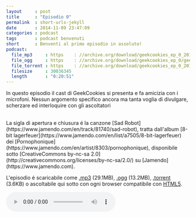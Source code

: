 ```yaml
---
layout     : post
title      : "Episodio 0"
permalink  : short-urls-jekyll
date       : 2014-11-09 23:47:09
categories : podcast
tags       : podcast benvenuti
short      : Benventi al primo episodio in assoluto!
podcast:
  file_mp3     : https    : //archive.org/download/geekcookies_ep_0_201411/geekcookies_ep_0.mp3
  file_ogg     : https    : //archive.org/download/geekcookies_ep_0/geekcookies_ep_0.ogg
  file_torrent : https    : //archive.org/download/geekcookies_ep_0_201411/geekcookies_ep_0_201411_archive.torrent
  filesize     : 30036345
  length       : "0:20:51"
---
```

 
In questo episodio il cast di GeekCookies si presenta e fa amicizia con i microfoni.
Nessun argomento specifico ancora ma tanta voglia di divulgare, scherzare ed interloquire con gli ascoltatori

<br />
La sigla di apertura e chiusura é la canzone [Sad Robot](https://www.jamendo.com/en/track/81740/sad-robot), tratta dall'album [8-bit lagerfeuer](https://www.jamendo.com/en/list/a7505/8-bit-lagerfeuer) dei [Pornophonique](https://www.jamendo.com/en/artist/8303/pornophonique), disponibile sotto [CreativeCommons by-nc-sa 2.0](http://creativecommons.org/licenses/by-nc-sa/2.0/) su [Jamendo](https://www.jamendo.com).

L'episodio é scaricabile come [.mp3]({{page.podcast.file_mp3}}) (29.1MB), [.ogg]({{page.podcast.file_ogg}}) (13.2MB), [.torrent]({{page.podcast.file_torrent}}) (3.6KB) o ascoltabile qui sotto con ogni browser compatibile con [HTML5](http://html5test.com/).


<!--HTML5 audio player,see http://www.bloggerbuster.com/2012/07/how-to-add-music-player-in-blogspot.html-->
<audio controls> 
<source src="{{page.podcast.file_mp3}}" /> 
If you cannot see the audio controls, your browser does not support the audio element 
</audio>

